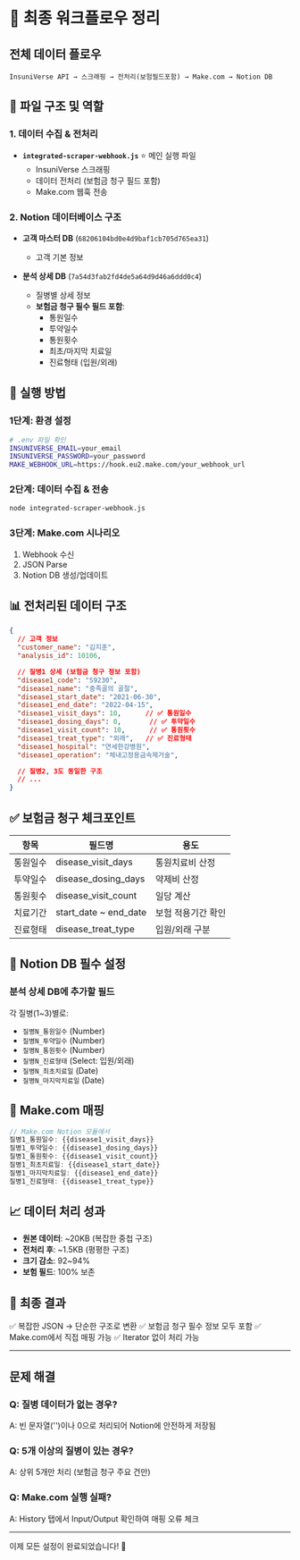 # 🎯 최종 워크플로우 정리

## 전체 데이터 플로우

```
InsuniVerse API → 스크래핑 → 전처리(보험필드포함) → Make.com → Notion DB
```

## 📁 파일 구조 및 역할

### 1. 데이터 수집 & 전처리
- **`integrated-scraper-webhook.js`** ⭐️ 메인 실행 파일
  - InsuniVerse 스크래핑
  - 데이터 전처리 (보험금 청구 필드 포함)
  - Make.com 웹훅 전송

### 2. Notion 데이터베이스 구조
- **고객 마스터 DB** (`68206104bd0e4d9baf1cb705d765ea31`)
  - 고객 기본 정보

- **분석 상세 DB** (`7a54d3fab2fd4de5a64d9d46a6ddd0c4`)
  - 질병별 상세 정보
  - **보험금 청구 필수 필드 포함**:
    - 통원일수
    - 투약일수
    - 통원횟수
    - 최초/마지막 치료일
    - 진료형태 (입원/외래)

## 🚀 실행 방법

### 1단계: 환경 설정
```bash
# .env 파일 확인
INSUNIVERSE_EMAIL=your_email
INSUNIVERSE_PASSWORD=your_password
MAKE_WEBHOOK_URL=https://hook.eu2.make.com/your_webhook_url
```

### 2단계: 데이터 수집 & 전송
```bash
node integrated-scraper-webhook.js
```

### 3단계: Make.com 시나리오
1. Webhook 수신
2. JSON Parse
3. Notion DB 생성/업데이트

## 📊 전처리된 데이터 구조

```json
{
  // 고객 정보
  "customer_name": "김지훈",
  "analysis_id": 10106,

  // 질병1 상세 (보험금 청구 정보 포함)
  "disease1_code": "S9230",
  "disease1_name": "중족골의 골절",
  "disease1_start_date": "2021-06-30",
  "disease1_end_date": "2022-04-15",
  "disease1_visit_days": 10,      // ✅ 통원일수
  "disease1_dosing_days": 0,       // ✅ 투약일수
  "disease1_visit_count": 10,      // ✅ 통원횟수
  "disease1_treat_type": "외래",   // ✅ 진료형태
  "disease1_hospital": "연세한강병원",
  "disease1_operation": "체내고정용금속제거술",

  // 질병2, 3도 동일한 구조
  // ...
}
```

## ✅ 보험금 청구 체크포인트

| 항목 | 필드명 | 용도 |
|------|--------|------|
| 통원일수 | disease_visit_days | 통원치료비 산정 |
| 투약일수 | disease_dosing_days | 약제비 산정 |
| 통원횟수 | disease_visit_count | 일당 계산 |
| 치료기간 | start_date ~ end_date | 보험 적용기간 확인 |
| 진료형태 | disease_treat_type | 입원/외래 구분 |

## 📝 Notion DB 필수 설정

### 분석 상세 DB에 추가할 필드
각 질병(1~3)별로:
- `질병N_통원일수` (Number)
- `질병N_투약일수` (Number)
- `질병N_통원횟수` (Number)
- `질병N_진료형태` (Select: 입원/외래)
- `질병N_최초치료일` (Date)
- `질병N_마지막치료일` (Date)

## 🔄 Make.com 매핑

```javascript
// Make.com Notion 모듈에서
질병1_통원일수: {{disease1_visit_days}}
질병1_투약일수: {{disease1_dosing_days}}
질병1_통원횟수: {{disease1_visit_count}}
질병1_최초치료일: {{disease1_start_date}}
질병1_마지막치료일: {{disease1_end_date}}
질병1_진료형태: {{disease1_treat_type}}
```

## 📈 데이터 처리 성과

- **원본 데이터**: ~20KB (복잡한 중첩 구조)
- **전처리 후**: ~1.5KB (평평한 구조)
- **크기 감소**: 92~94%
- **보험 필드**: 100% 보존

## 🎯 최종 결과

✅ 복잡한 JSON → 단순한 구조로 변환
✅ 보험금 청구 필수 정보 모두 포함
✅ Make.com에서 직접 매핑 가능
✅ Iterator 없이 처리 가능

---

## 문제 해결

### Q: 질병 데이터가 없는 경우?
A: 빈 문자열('')이나 0으로 처리되어 Notion에 안전하게 저장됨

### Q: 5개 이상의 질병이 있는 경우?
A: 상위 5개만 처리 (보험금 청구 주요 건만)

### Q: Make.com 실행 실패?
A: History 탭에서 Input/Output 확인하여 매핑 오류 체크

---

이제 모든 설정이 완료되었습니다! 🎉